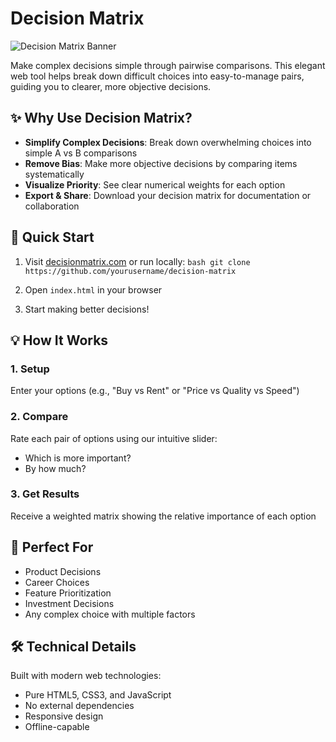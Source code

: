 # Decision Matrix

![Decision Matrix Banner](path/to/banner.png)

Make complex decisions simple through pairwise comparisons. This elegant web tool helps break down difficult choices into easy-to-manage pairs, guiding you to clearer, more objective decisions.

## ✨ Why Use Decision Matrix?

- **Simplify Complex Decisions**: Break down overwhelming choices into simple A vs B comparisons
- **Remove Bias**: Make more objective decisions by comparing items systematically
- **Visualize Priority**: See clear numerical weights for each option
- **Export & Share**: Download your decision matrix for documentation or collaboration

## 🚀 Quick Start

1. Visit [decisionmatrix.com](https://decisionmatrix.com) or run locally:   ```bash
   git clone https://github.com/yourusername/decision-matrix   ```

2. Open `index.html` in your browser

3. Start making better decisions!

## 💡 How It Works

### 1. Setup
Enter your options (e.g., "Buy vs Rent" or "Price vs Quality vs Speed")

### 2. Compare
Rate each pair of options using our intuitive slider:
- Which is more important?
- By how much?

### 3. Get Results
Receive a weighted matrix showing the relative importance of each option

## 🎯 Perfect For

- Product Decisions
- Career Choices
- Feature Prioritization
- Investment Decisions
- Any complex choice with multiple factors

## 🛠 Technical Details

Built with modern web technologies:
- Pure HTML5, CSS3, and JavaScript
- No external dependencies
- Responsive design
- Offline-capable
